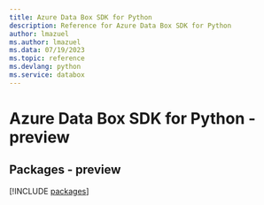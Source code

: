 ```yaml
---
title: Azure Data Box SDK for Python
description: Reference for Azure Data Box SDK for Python
author: lmazuel
ms.author: lmazuel
ms.data: 07/19/2023
ms.topic: reference
ms.devlang: python
ms.service: databox
---
```

# Azure Data Box SDK for Python - preview
## Packages - preview
[!INCLUDE [packages](data-box-index.md)]